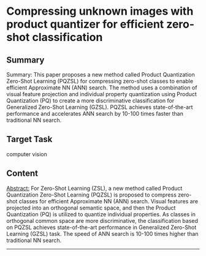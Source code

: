 # Compressing unknown images with product quantizer for efficient zero-shot classification

## Summary

Summary: This paper proposes a new method called Product Quantization Zero-Shot Learning (PQZSL) for compressing zero-shot classes to enable efficient Approximate NN (ANN) search. The method uses a combination of visual feature projection and individual property quantization using Product Quantization (PQ) to create a more discriminative classification for Generalized Zero-Shot Learning (GZSL). PQZSL achieves state-of-the-art performance and accelerates ANN search by 10-100 times faster than traditional NN search.


## Target Task

computer vision

## Content

<Abstract:>
For Zero-Shot Learning (ZSL), a new method called Product Quantization Zero-Shot Learning (PQZSL) is proposed to compress zero-shot classes for efficient Approximate NN (ANN) search. Visual features are projected into an orthogonal semantic space, and then the Product Quantization (PQ) is utilized to quantize individual properties. As classes in orthogonal common space are more discriminative, the classification based on PQZSL achieves state-of-the-art performance in Generalized Zero-Shot Learning (GZSL) task. The speed of ANN search is 10-100 times higher than traditional NN search.



---

